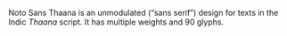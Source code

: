 Noto Sans Thaana is an unmodulated (“sans serif”) design for texts in the Indic _Thaana_ script. It has multiple weights and 90 glyphs.